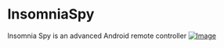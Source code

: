# InsomniaSpy
Insomnia Spy is an advanced Android remote controller
[![Image](https://i.hizliresim.com/p8ivzmh.png)](https://hizliresim.com/p8ivzmh)
